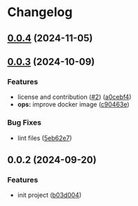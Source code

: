 # Changelog

## [0.0.4](https://github.com/i-am-bee/bee-observe/compare/v0.0.3...v0.0.4) (2024-11-05)

## [0.0.3](https://github.com/i-am-bee/bee-observe/compare/v0.0.2...v0.0.3) (2024-10-09)


### Features

* license and contribution ([#2](https://github.com/i-am-bee/bee-observe/issues/2)) ([a0cebf4](https://github.com/i-am-bee/bee-observe/commit/a0cebf4f475164312ba232fb6d89bc6d3bd55f40))
* **ops:** improve docker image ([c90463e](https://github.com/i-am-bee/bee-observe/commit/c90463e7f3e31441071df17c4113d80158230dac))


### Bug Fixes

* lint files ([5eb62e7](https://github.com/i-am-bee/bee-observe/commit/5eb62e7049f1c02e32d917d79e564e58d90cf049))

## 0.0.2 (2024-09-20)

### Features

- init project ([b03d004](https://github.com/i-am-bee/bee-observe/commit/b03d004fc9b38ec1412f841485140f2a7258b831))

